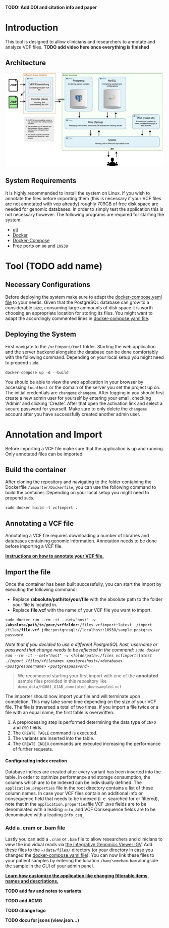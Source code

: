 **TODO: Add DOI and citation info and paper**

# Introduction

This tool is designed to allow clinicians and researchers to annotate and analyze VCF files.
**TODO add video here once everything is finished**

## Architecture

![system architecture](/misc/diagrams/architecture.png)

## System Requirements

It is highly recommended to install the system on Linux. If you wish to annotate the files before importing them (this is necessary if your
VCF files are not annotated with vep already) roughly 709GB of free disk space are needed for genomic databases. In order to simply test the application this is not necessary however.
The following programs are required for starting the system:

- <a href="https://git-scm.com/book/en/v2/Getting-Started-Installing-Git" target="_blank">git</a>
- <a href="https://docs.docker.com/engine/install/" target="_blank">Docker</a>
- <a href="https://docs.docker.com/compose/install/" target="_blank">Docker-Compose</a>
- Free ports on `80` and `10938`

# Tool **(TODO add name)**

## Necessary Configurations

Before deploying the system make sure to adapt the [docker-compose.yaml file](tool/docker-compose.yaml) to your needs.
Given that the PostgreSQL database can grow to a considerable size, consuming large ammounts of disk space it is worth
choosing an appropriate location for storing its files. You might want to adapt the accordingly commented lines in [docker-compose.yaml file](tool/docker-compose.yaml).

## Deploying the System

First navigate to the `/vcfimport/tool` folder. Starting the web application and the server backend alongside the database can be done comfortably with the following command. Depending on your local setup you might need to prepend `sudo`.

<pre><code>docker-compose up -d --build</code></pre>

You should be able to view the web application in your browser by accessing `localhost` or the domain of the server you set the project up on. The initial credentials are `changeme` `changeme`. After logging in you should first create a new admin user for yourself by entering your email, checking 'Admin' and clicking 'Create'. After that open the activation link and select a secure password for yourself. Make sure to only delete the `changeme` account after you have successfully created another admin user.

# Annotation and Import

Before importing a VCF file make sure that the application is up and running. Only annotated files can be imported.

## Build the container

After cloning the repository and navigating to the folder containing the Dockerfile ``/importer/Dockerfile``, you can use the following command to build the container. Depending on your local setup you might need to prepend `sudo`.

<pre><code>sudo docker build -t vcfimport .</code></pre>

## Annotating a VCF file

Annotating a VCF file requires downloading a number of libraries and databases containing genomic information. Annotation needs to be done before importing a VCF file.

<b>[Instructions on how to annotate your VCF file.](ANNOTATION.md)</b>

## Import the file

Once the container has been built successfully, you can start the import by executing the following command:
- Replace <b>/absolute/path/to/your/file</b> with the absolute path to the folder your file is located in.
- Replace <b>file.vcf</b> with the name of your VCF file you want to import. 

<pre><code>sudo docker run --rm -it --net="host" -v <b>/absolute/path/to/your/vcffolder</b>:/files vcfimport:latest ./import /files/<b>file.vcf</b> jdbc:postgresql://localhost:10938/sample postgres password</code></pre>

<i>Note that if you decided to use a different PostgreSQL host, username or password that change needs to be reflected in the command:
```sudo docker run --rm -it --net="host" -v <folderpath>:/files vcfimport:latest ./import /files/<filename> <postgreshost>/<database> <postgresusername> <postgrespassword>```</i>

> We recommend starting your first import with one of the **annotated** sample files provided in this repository like ```demo_data/HG001_GIAB_annotated_downsampled.vcf```

The importer should now import your file and will terminate upon completion. 
This may take some time depending on the size of your VCF file. The file is traversed a total of two times.
If you import a file twice or a file with an equal name, the first table is overwritten.
1. A preprocessing step is performed determining the data type of <code>INFO</code> and <code>CSQ</code> fields.
2. The <code>CREATE TABLE</code> command is executed.
3. The variants are inserted into the table.
4. The <code>CREATE INDEX</code> commands are executed increasing the performance of further requests.
  
#### Configurating index creation

Database indices are created after every variant has been inserted into the table. In order to optimize performance and storage consumption, the columns which are to be indexed can be individually defined. The <code>application.properties</code> file in the root directory contains a list of these column names. In case your VCF files contain an additional info or consequence field that needs to be indexed (i. e. searched for or filtered), note that in the `application.properties`file  VCF `INFO` fields are to be denominated with a leading `info_`and VCF Consequence fields are to be denominated with a leading `info_csq_`.   

### Add a .cram or .bam file

Lastly you can add a `.cram` or `.bam` file to allow researchers and clinicians to view the individual reads via [the Integrative Genomics Viewer IGV](https://igv.org/).
Add these files to the `~/data/files/` directory (or your directory in case you changed the [docker-compose.yaml file](tool/docker-compose.yaml)). You can now link these files to your patient samples by entering the location `/bam/somebam.bam` alongside the sample in the GUI of your admin panel.

  
**[Learn how customize the application like changing filterable items, names and descriptions.](CUSTOMIZE.md)**

  
**TODO add fav and notes to variants**
  
**TODO add ACMG**
  
**TODO change logo**
  
**TODO docu for jsons (view.json...)**
